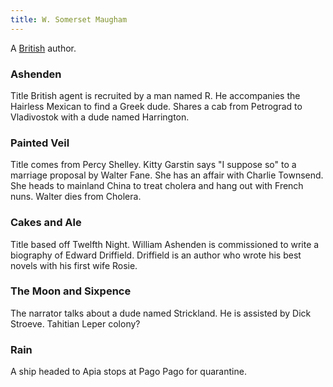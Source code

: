 ```yaml
---
title: W. Somerset Maugham
---
```


A [British](../index.html) author.

### Ashenden

Title British agent is recruited by a man named R. He accompanies the Hairless Mexican to find a Greek dude. Shares a cab from Petrograd to Vladivostok with a dude named Harrington.

### Painted Veil

Title comes from Percy Shelley. Kitty Garstin says "I suppose so" to a marriage proposal by Walter Fane. She has an affair with Charlie Townsend. She heads to mainland China to treat cholera and hang out with French nuns. Walter dies from Cholera.

### Cakes and Ale

Title based off Twelfth Night. William Ashenden is commissioned to write a biography of Edward Driffield. Driffield is an author who wrote his best novels with his first wife Rosie.

### The Moon and Sixpence

The narrator talks about a dude named Strickland. He is assisted by Dick Stroeve. Tahitian Leper colony?

### Rain

A ship headed to Apia stops at Pago Pago for quarantine.
